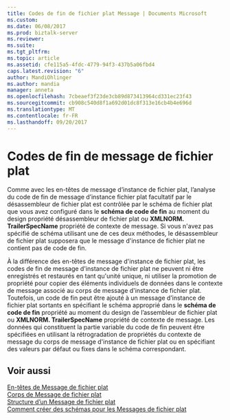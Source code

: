 ```yaml
---
title: Codes de fin de fichier plat Message | Documents Microsoft
ms.custom: 
ms.date: 06/08/2017
ms.prod: biztalk-server
ms.reviewer: 
ms.suite: 
ms.tgt_pltfrm: 
ms.topic: article
ms.assetid: cfe115a5-4fdc-4779-94f3-437b5a06fbd4
caps.latest.revision: "6"
author: MandiOhlinger
ms.author: mandia
manager: anneta
ms.openlocfilehash: 7cbeaef3f23de3cb89d873413964cd331ec23f43
ms.sourcegitcommit: cb908c540d8f1a692d01dc8f313e16cb4b4e696d
ms.translationtype: MT
ms.contentlocale: fr-FR
ms.lasthandoff: 09/20/2017
---
```

# <a name="flat-file-message-trailers"></a>Codes de fin de message de fichier plat
Comme avec les en-têtes de message d’instance de fichier plat, l’analyse du code de fin de message d’instance fichier plat facultatif par le désassembleur de fichier plat est contrôlée par le schéma de fichier plat que vous avez configuré dans le **schéma de code de fin** au moment du design propriété désassembleur de fichier plat ou **XMLNORM. TrailerSpecName** propriété de contexte de message. Si vous n'avez pas spécifié de schéma utilisant une de ces deux méthodes, le désassembleur de fichier plat supposera que le message d'instance de fichier plat ne contient pas de code de fin.  
  
 À la différence des en-têtes de message d'instance de fichier plat, les codes de fin de message d'instance de fichier plat ne peuvent ni être enregistrés et restaurés en tant qu'unité unique, ni utiliser la promotion de propriété pour copier des éléments individuels de données dans le contexte de message associé au corps de message d'instance de fichier plat. Toutefois, un code de fin peut être ajouté à un message d’instance de fichier plat sortants en spécifiant le schéma approprié dans le **schéma de code de fin** propriété au moment du design de l’assembleur de fichier plat ou **XMLNORM. TrailerSpecName** propriété de contexte de message. Les données qui constituent la partie variable du code de fin peuvent être spécifiées en utilisant la rétrogradation de propriétés du contexte de message du corps de message d'instance de fichier plat ou en spécifiant des valeurs par défaut ou fixes dans le schéma correspondant.  
  
## <a name="see-also"></a>Voir aussi  
 [En-têtes de Message de fichier plat](../core/flat-file-message-headers.md)   
 [Corps de Message de fichier plat](../core/flat-file-message-bodies.md)   
 [Structure d’un Message de fichier plat](../core/structure-of-a-flat-file-message.md)   
 [Comment créer des schémas pour les Messages de fichier plat](../core/how-to-create-schemas-for-flat-file-messages.md)